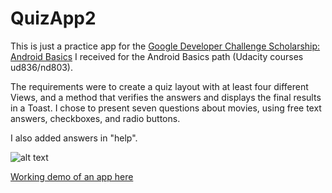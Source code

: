 # QuizApp2

This is just a practice app for the <a href="https://www.udacity.com/google-scholarships">Google Developer Challenge Scholarship: Android Basics</a> I received for the Android Basics path (Udacity courses ud836/nd803). 

The requirements were to create a quiz layout with at least four different Views, and a method that verifies the answers and displays the final results in a Toast. I chose to present seven questions about movies, using free text answers, checkboxes, and radio buttons.

I also added answers in "help".

![alt text](https://raw.githubusercontent.com/AleksandraWozniak/QuizApp/master/Screenshot_2018-02-21-23-36-42.png)

<a href="https://www.youtube.com/watch?v=K3oxOhSgoVA&feature=youtu.be">Working demo of an app here</a>
